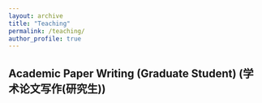 ```yaml
---
layout: archive
title: "Teaching"
permalink: /teaching/
author_profile: true
---
```

## Academic Paper Writing (Graduate Student) (学术论文写作(研究生))
